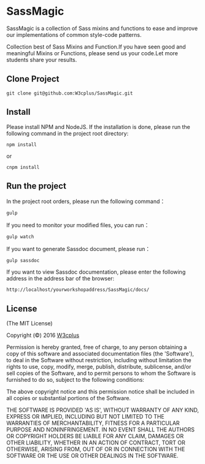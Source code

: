 # SassMagic

SassMagic is a collection of Sass mixins and functions to ease and improve our implementations of common style-code patterns.

Collection best of Sass Mixins and Function.If you have seen good and meaningful Mixins or Functions, please send us your code.Let more students share your results.

## Clone Project

	git clone git@github.com:W3cplus/SassMagic.git

## Install

Please install NPM and NodeJS. If the installation is done, please run the following command in the project root directory:

	npm install

or 

	cnpm install

## Run the project

In the project root orders, please run the following command：

	gulp

If you need to monitor your modified files, you can run：

	gulp watch

If you want to generate Sassdoc document, please run：

	gulp sassdoc

If you want to view Sassdoc documentation, please enter the following address in the address bar of the browser:

	http://localhost/yourworkshopaddress/SassMagic/docs/

## License

(The MIT License)

Copyright (©) 2016 [W3cplus](http://www.w3cplus.com)

Permission is hereby granted, free of charge, to any person obtaining a copy of this software and associated documentation files (the 'Software'), to deal in the Software without restriction, including without limitation the rights to use, copy, modify, merge, publish, distribute, sublicense, and/or sell copies of the Software, and to permit persons to whom the Software is furnished to do so, subject to the following conditions:

The above copyright notice and this permission notice shall be included in all copies or substantial portions of the Software.

THE SOFTWARE IS PROVIDED 'AS IS', WITHOUT WARRANTY OF ANY KIND, EXPRESS OR IMPLIED, INCLUDING BUT NOT LIMITED TO THE WARRANTIES OF MERCHANTABILITY, FITNESS FOR A PARTICULAR PURPOSE AND NONINFRINGEMENT. IN NO EVENT SHALL THE AUTHORS OR COPYRIGHT HOLDERS BE LIABLE FOR ANY CLAIM, DAMAGES OR OTHER LIABILITY, WHETHER IN AN ACTION OF CONTRACT, TORT OR OTHERWISE, ARISING FROM, OUT OF OR IN CONNECTION WITH THE SOFTWARE OR THE USE OR OTHER DEALINGS IN THE SOFTWARE.

